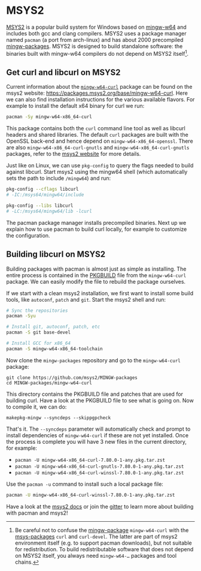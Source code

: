 # MSYS2

[MSYS2](https://www.msys2.org/) is a popular build system for Windows based on
[mingw-w64](https://www.mingw-w64.org/) and includes both gcc and clang
compilers. MSYS2 uses a package manager named `pacman` (a port from
arch-linux) and has about 2000 precompiled
[mingw-packages](https://github.com/msys2/MINGW-packages). MSYS2 is designed
to build standalone software: the binaries built with mingw-w64 compilers do
not depend on MSYS2 itself[^1].

## Get curl and libcurl on MSYS2

Current information about the [`mingw-w64-curl`](https://github.com/msys2/MINGW-packages/blob/master/mingw-w64-curl/PKGBUILD) package can be found on the msys2 website: https://packages.msys2.org/base/mingw-w64-curl. Here we can also find installation instructions for the various available flavors. For example to install the default x64 binary for curl we run:

```sh
pacman -Sy mingw-w64-x86_64-curl
```

This package contains both the `curl` command line tool as well as libcurl headers and shared libraries. The default `curl` packages are built with the OpenSSL back-end and hence depend on `mingw-w64-x86_64-openssl`. There are also `mingw-w64-x86_64-curl-gnutls` and `mingw-w64-x86_64-curl-gnutls` packages, refer to the [msys2 website](https://packages.msys2.org/base/mingw-w64-curl) for more details.


Just like on Linux, we can use `pkg-config` to query the flags needed to build against libcurl. Start msys2 using the mingw64 shell (which automatically sets the path to include `/mingw64`) and run:

```sh
pkg-config --cflags libcurl
# -IC:/msys64/mingw64/include

pkg-config --libs libcurl
# -LC:/msys64/mingw64/lib -lcurl
```

The pacman package manager installs precompiled binaries. Next up we explain how to use pacman to build curl locally, for example to customize the configuration.

## Building libcurl on MSYS2

Building packages with pacman is almost just as simple as installing. The entire process is contained in the [PKGBUILD](https://github.com/msys2/MINGW-packages/blob/master/mingw-w64-curl/PKGBUILD) file from the `mingw-w64-curl` package. We can easily modify the file to rebuild the package ourselves.

If we start with a clean msys2 installation, we first want to install some build tools, like `autoconf`, `patch` and `git`. Start the msys2 shell and run:

```sh
# Sync the repositories
pacman -Syu

# Install git, autoconf, patch, etc
pacman -S git base-devel

# Install GCC for x86_64
pacman -S mingw-w64-x86_64-toolchain
```

Now clone the `mingw-packages` repository and go to the `mingw-w64-curl` package:

```
git clone https://github.com/msys2/MINGW-packages
cd MINGW-packages/mingw-w64-curl
```

This directory contains the PKGBUILD file and patches that are used for building curl. Have a look at the PKGBUILD file to see what is going on. Now to compile it, we can do:

```
makepkg-mingw --syncdeps --skippgpcheck
```

That's it. The `--syncdeps` parameter will automatically check and prompt to install dependencies of `mingw-w64-curl` if these are not yet installed. Once the process is complete you will have 3 new files in the current directory, for example:

 - `pacman -U mingw-w64-x86_64-curl-7.80.0-1-any.pkg.tar.zst`
 - `pacman -U mingw-w64-x86_64-curl-gnutls-7.80.0-1-any.pkg.tar.zst`
 - `pacman -U mingw-w64-x86_64-curl-winssl-7.80.0-1-any.pkg.tar.zst`


Use the `pacman -u` command to install such a local package file:

```sh
pacman -U mingw-w64-x86_64-curl-winssl-7.80.0-1-any.pkg.tar.zst
```

Have a look at the [msys2 docs](https://www.msys2.org/docs/package-management/) or join the [gitter](https://gitter.im/msys2/msys2) to learn more about building with pacman and msys2!


[^1]: Be careful not to confuse the [mingw-package](https://github.com/msys2/MINGW-packages) `mingw-w64-curl` with the [msys-packages](https://github.com/msys2/MSYS2-packages) `curl` and `curl-devel`. The latter are part of msys2 environment itself (e.g. to support pacman downloads), but not suitable for redistribution. To build redistributable software that does not depend on MSYS2 itself, you always need `mingw-w64-…` packages and tool chains.

